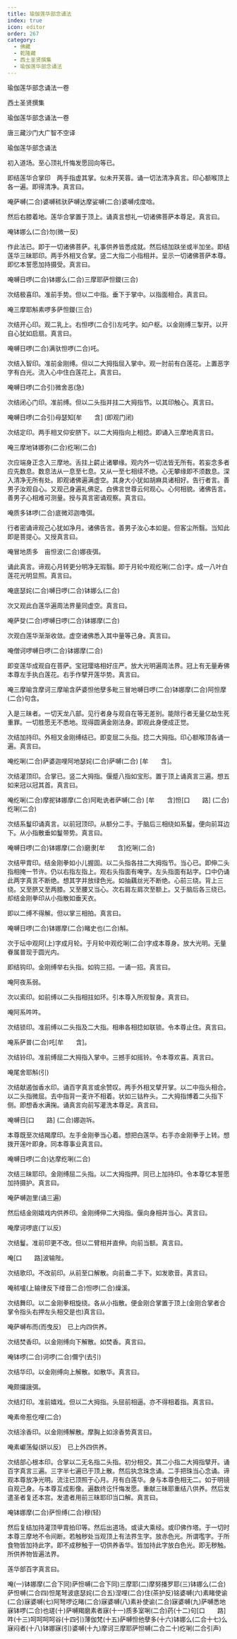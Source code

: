```yaml
---
title: 瑜伽莲华部念诵法
index: true
icon: editor
order: 267
category:
  - 佛藏
  - 乾隆藏
  - 西土圣贤撰集
  - 瑜伽莲华部念诵法
---
```


瑜伽莲华部念诵法一卷  

西土圣贤撰集  

瑜伽莲华部念诵法一卷  

唐三藏沙门大广智不空译  

瑜伽莲华部念诵法  

初入道场。至心顶礼忏悔发愿回向等已。  

即结莲华合掌印　两手指虚其掌。似未开芙蓉。诵一切法清净真言。印心额喉顶上各一遍。即得清净。真言曰。  

唵萨嚩(二合)婆嚩秫驮萨嚩达摩娑嚩(二合)婆嚩戍度唅。  

然后右膝着地。莲华合掌置于顶上。诵真言想礼一切诸佛菩萨本尊足。真言曰。  

唵钵娜么(二合)勿(微一反)  

作此法已。即于一切诸佛菩萨。礼事供养皆悉成就。然后结加趺坐或半加坐。即结莲华三昧耶印。两手外相叉合掌。竖二大指二小指相并。呈示一切诸佛菩萨本尊。即忆本誓愿加持摄受。真言曰。  

唵嚩日啰(二合)钵娜么(二合)三摩耶萨怛鑁(三合)  

次结极喜印。准前手势。但以二中指。垂下于掌中。以指面相合。真言曰。  

唵三摩耶斛素啰多萨怛鑁(三合)  

次结开心印。观二乳上。右怛啰(二合引)左吒字。如户枢。以金刚缚三掣开。以开自心犹如启扇。真言曰。  

唵嚩日啰(二合)满驮怛啰(二合)吒。  

次结入智印。准前金刚缚。但以二大拇指屈入掌中。观一肘前有白莲花。上置恶字字有白光。流入心中住白莲花上。真言曰。  

唵嚩日啰(二合引)微舍恶(急)  

次结闭心门印。准前缚。但以二头指并拄二大拇指节。以其印触心。真言曰。  

唵嚩日啰(二合引)母瑟知[牟　　含] (即观门闭)  

次结定印。两手相叉仰安脐下。以二大拇指向上相捻。即诵入三摩地真言曰。  

唵三摩地钵娜弥(二合)纥唎(二合)  

次应端身正念入三摩地。舌拄上齶止诸攀缘。观内外一切法皆无所有。若妄念多者应先数息。数息法从一息至七息。又从一至七相续不绝。心无攀缘即不须数息。深入清净无所有处。即观诸佛遍满虚空。其身大小犹如胡麻具诸相好。告行者言。善男子汝观自心。又观己身遍礼佛足。白佛言世尊云何观心。心何相貌。诸佛告言。善男子心相难可测量。授与真言密诵观察。真言曰。  

唵质多钵啰(二合)底微邓迦噜弭。  

行者密诵谛观己心犹如净月。诸佛告言。善男子汝心本如是。但客尘所翳。当知此即是菩提心。又授真言曰。  

唵冒地质多　亩怛波(二合)娜夜弭。  

诵此真言。谛观心月转更分明净无瑕翳。即于月轮中观纥唎(二合)字。成一八叶白莲花光明显照。真言曰。  

唵底瑟姹(二合)嚩日啰(二合)钵娜么(二合)  

次又观此白莲华遍周法界量同虚空。真言曰。  

唵萨癹(二合)啰嚩日啰(二合)钵娜摩(二合)  

次观白莲华渐渐收敛。虚空诸佛悉入其中量等己身。真言曰。  

唵僧诃啰嚩日啰(二合)钵娜摩(二合)  

即变莲华成观自在菩萨。宝冠璎珞相好庄严。放大光明遍周法界。冠上有无量寿佛本尊左手执白莲花。右手作擘开莲华势。真言曰。  

唵三摩喻含摩诃三摩喻含萨婆怛他孽多毗三冒地嚩日啰(二合)钵娜摩(二合)阿怛摩(二合)句含。  

入是三昧者。一切天龙八部。见行者身与观自在等无差别。能除行者无量亿劫生死重罪。一切胜愿无不悉地。现得圆满金刚法身。即观此身便成正觉。  

次结加持印。外相叉金刚缚结已。即变屈二头指。捻二大拇指。印心额喉顶各诵一遍。真言曰。  

唵纥唎(二合)萨婆迦哩阿地瑟姹(二合)萨嚩(二合) [牟　　含]。  

次结灌顶印。合掌已。竖二大拇指。偃蹙八指如宝形。置于顶上诵真言三遍。想五如来冠以冠其首。真言曰。  

唵纥唎(二合)摩抳钵娜摩(二合)阿毗诜者萨嚩(二合) [牟　　含]怛[口　　路] (二合)纥唎(二合)  

次结系鬘印诵真言。以前冠顶印。从额分二手。于脑后三相绕如系鬘。便向前耳边下。从小指散垂如鬘带势。真言曰。  

唵嚩日啰(二合)钵娜摩(二合)磨隶[牟　　含]纥唎(二合)  

次结甲胄印。结金刚拳如小儿握固。以二头指各拄二大拇指节。当心已。即伸二头指相掩一节许。仍以右指左指上。观右头指面有唵字。左头指面有跕字。口中仍诵此两字真言不断绝。想其字并放绿色光。如抽藕丝光不断绝。心前三绕。背上三绕。又至脐又至两膝。又至腰又当心。次右肩左肩次至额上。又于脑后各三绕已。却结金刚拳印从小指散如垂天衣。  

即以二缚不得解。但以掌三相拍。真言曰。  

唵嚩日啰(二合)钵娜摩(二合)睹史也(二合)斛。  

次于坛中观阿(上)字成月轮。于月轮中观纥唎(二合)字成本尊身。放大光明。无量眷属普现于圆光内。  

即结钩印。金刚缚举右头指。如钩三招。一诵一招。真言曰。  

唵阿夜系弱。  

次以索印。如前缚以二头指相拄如环。引本尊入所观智身。真言曰。  

唵阿系吽吽。  

次结锁印。准前缚以二头指及二大指。相串各相捻如联锁。令本尊止住。真言曰。  

唵系萨普(二合)吒[牟　　含]。  

次结铃印。准前缚屈二大拇指入掌中。三撼手如摇铃。令本尊欢喜。真言曰。  

唵尾舍耶斛(引)  

次结献遏伽香水印。诵百字真言或余赞叹。两手外相叉擘开掌。以二中指头相合。以二头指微屈。去中指背一麦许不相着。状如三钴杵头。二大拇指博着二头指下侧。即想香水满掬。诵真言向前写灌洗本尊足。真言曰。  

唵嚩日[口　　路] (二合)娜迦坼。  

本尊既至次结羯摩印。左手金刚拳当心着。想把白莲华。右手亦金刚拳于上转。想拨开莲叶即身。同本尊事业真言曰。  

唵嚩日啰(二合)达摩纥唎(二合)  

次结三昧耶印。金刚缚屈二头指。以二大拇指押。同已上加持印。令本尊忆本誓愿加持摄护。真言曰。  

唵萨嚩迦里(诵三遍)  

然后结金刚嬉戏内供养印。金刚缚伸二大拇指。偃向身相并当心。真言曰。  

唵摩诃啰底(丁以反)  

次结鬘。准前印更不改。但以二臂相并直伸。向前当额。真言曰。  

唵[口　　路]波输陛。  

次结歌印。不改前印。从前至口解散。向前垂二手下。如发歌音。真言曰。  

唵秫嚧(上输律反下缕音二合)怛啰(二合)燥溪。  

次结舞印。以二金刚拳相旋绕。各从小指散。便金刚合掌置于顶上(金刚合掌者合掌令指头右押左头相交是也)真言曰。  

唵萨嚩布而(而曳反)　已上内四供养。  

次结焚香印。以金刚缚向下解散。如焚香。真言曰。  

唵钵啰(二合)诃啰(二合)儞宁(去引)  

次结华印。以金刚缚向上解散。如散华。真言曰。  

唵颇攞誐弭。  

次结灯印。准前嬉戏。但以二大拇指。头屈前相逼。亦不得相着指。真言曰。  

唵素帝惹仡哩(二合)  

次结涂香印。以金刚缚解散。摩胸上如涂香势真言曰。  

唵素巘荡儗(妍以反)　已上外四供养。  

次结部心根本印。合掌以二无名指二头指。初分相交。其二小指二大拇指擘开。诵百字真言三遍。三字半七遍已于顶上散。然后执念珠念诵。二手把珠当心念诵。谛观本尊放净光明。流注已顶照于心月。月有白莲华。身与本尊色相无二。如于明镜自观己身。与本尊互成影像。遍数终讫忏悔发愿。重献三昧耶重结八供养。然后发遣圣者复还本宫。发遣者用前三昧耶印当口解。真言曰。  

唵钵娜摩(二合)萨怛缚(二合)穆(轻)  

然后复结加持灌顶甲胄拍印等。然后出道场。或读大乘经。或印佛作塔。于一切时本尊三摩地不令间断。若触秽处当观顶上有法界生字。放赤色光。所谓嚂字。于所食物皆加持此字。即不成秽触于一切供养香华。皆加持此字放白色光。即无秽触。所供养物皆遍法界。  

莲华部百字真言曰。  

唵(一)钵娜摩(二合下同)萨怛嚩(二合下同)三摩耶(二)摩努播罗耶(三)钵娜么(二合)萨怛嚩(二合四)怛尾弩波底瑟姹(二合五)涅哩(二合)住(茶护反)铭婆嚩(六)素睹使谕(二合)寐婆嚩(七)阿弩啰讫睹(二合)寐婆嚩(八)素补使谕(二合)寐婆嚩(九)萨嚩悉地寐钵啰(二合)也瑳(十)萨嚩羯磨素者寐(十一)质多室唎(二合)药(十二)句[口　　路]吽(十三)呵呵呵呵谷(十四引)薄伽梵(十五)萨嚩怛他孽多(十六)钵娜么(二合十七)么寐闷者(十八)钵娜寐(引)婆嚩(十九)摩诃三摩耶萨怛嚩(二合二十)纥唎(二合引声)  
